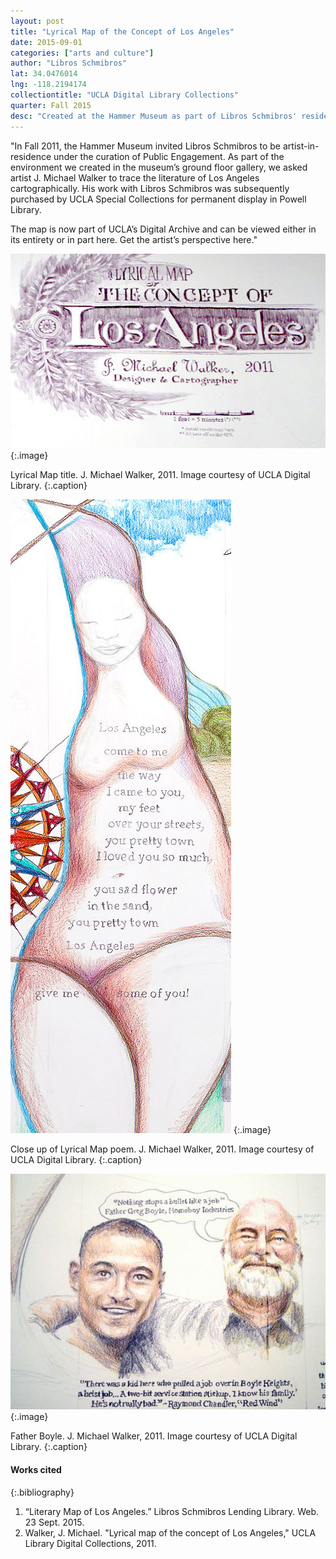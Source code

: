 ```yaml
---
layout: post
title: "Lyrical Map of the Concept of Los Angeles"
date: 2015-09-01
categories: ["arts and culture"]
author: "Libros Schmibros"
lat: 34.0476014
lng: -118.2194174
collectiontitle: "UCLA Digital Library Collections"
quarter: Fall 2015
desc: "Created at the Hammer Museum as part of Libros Schmibros' residency, the Lyrical Map of the Concept of Los Angeles is held at UCLA's Powell Library."
---
```

&quot;In Fall 2011, the Hammer Museum invited Libros Schmibros to be artist-in-residence under the curation of Public Engagement. As part of the environment we created in the museum’s ground floor gallery, we asked artist J. Michael Walker to trace the literature of Los Angeles cartographically. His work with Libros Schmibros was subsequently purchased by UCLA Special Collections for permanent display in Powell Library.

The map is now part of UCLA’s Digital Archive and can be viewed either in its entirety or in part here. Get the artist’s perspective here.&quot;


![Image of the hand-drawn title of the work. Reads: Lyrical map of the concept of Los Angeles. J. Michael Walker, 2011. Designer & Cartographer.](images/lyrical1.jpg)
{:.image}

Lyrical Map title. J. Michael Walker, 2011. Image courtesy of UCLA Digital Library.
   {:.caption}

![Conceptual drawing of female figure with a poem enclosed in the figure.](images/lyrical2.jpg)
{:.image}

Close up of Lyrical Map poem. J. Michael Walker, 2011. Image courtesy of UCLA Digital Library.
   {:.caption}

![Drawing of Father Boyle with youth, reads: &#34;Nothing stops a bullet like a job,&#34; Father Greg Boyle, Homeboy Industries.](images/lyrical3.jpg)
{:.image}

Father Boyle. J. Michael Walker, 2011. Image courtesy of UCLA Digital Library.
   {:.caption}


#### Works cited

{:.bibliography}
1. “Literary Map of Los Angeles.” Libros Schmibros Lending Library. Web. 23 Sept. 2015.
2. Walker, J. Michael. &quot;Lyrical map of the concept of Los Angeles,&quot; UCLA Library Digital Collections, 2011.
